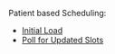 

Patient based Scheduling:

- [Initial Load](patient-scheduling.html#initial-load)
- [Poll for Updated Slots](patient-scheduling.html#smart-polling-for-updated-slots)

<br />
